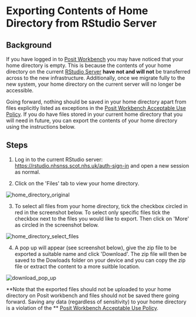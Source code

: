 # Exporting Contents of Home Directory from RStudio Server

## Background
If you have logged in to [Posit Workbench](https://pwb.publichealthscotland.org/) you may have noticed that your home directory is empty. This is because the contents of your home directory on the current [RStudio Server](https://rstudio.nhsnss.scot.nhs.uk/auth-sign-in) **have not and will not** be transferred across to the new infrastructure. Additionally, once we migrate fully to the new system, your home directory on the current server will no longer be accessible. 

Going forward, nothing should be saved in your home directory apart from files explicitly listed as exceptions in the [Posit Workbench Acceptable Use Policy](https://github.com/Public-Health-Scotland/R-Resources/blob/master/posit_workbench_acceptable_use_policy.md). If you do have files stored in your current home directory that you will need in future, you can export the contents of your home directory using the instructions below. 

## Steps
1. Log in to the current RStudio server: https://rstudio.nhsnss.scot.nhs.uk/auth-sign-in and open a new session as normal. 

2. Click on the 'Files' tab to view your home directory.

![home_directory_original](https://user-images.githubusercontent.com/36995878/214892087-b3d9822b-9c4f-47f7-bfa8-e5fc97d5a638.png)

3. To select all files from your home directory, tick the checkbox circled in red in the screenshot below. To select only specific files tick the checkbox next to the files you would like to export. Then click on 'More' as circled in the screenshot below.

![home_directory_select_files](https://user-images.githubusercontent.com/36995878/214898083-9dbc1b2c-c47c-489b-94dc-d4467cc2196a.png)

4. A pop up will appear (see screenshot below), give the zip file to be exported a suitable name and click 'Download'. The zip file will then be saved to the Dowloads folder on your device and you can copy the zip file or extract the content to a more suitble location. 

![download_pop_up](https://user-images.githubusercontent.com/36995878/214899786-f2b55fb3-5c66-455d-a1e7-78746f9b4a80.png)


**Note that the exported files should not be uploaded to your home directory on Posit workbench and files should not be saved there going forward. Saving any data (regardless of sensitivity) to your home directory is a violation of the ** [Posit Workbench Acceptable Use Policy](https://github.com/Public-Health-Scotland/R-Resources/blob/master/posit_workbench_acceptable_use_policy.md#information-governance-and-data-security).
